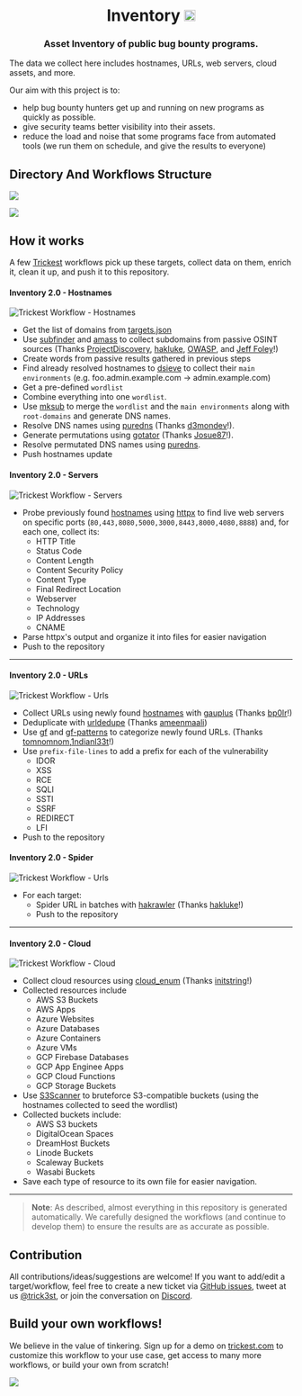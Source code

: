 <h1 align="center">Inventory <a href="https://twitter.com/intent/tweet?text=Inventory%20-%20Asset%20Inventory%20of%20public%20bug%20bounty%20programs.%20https://github.com/trickest/inventory%20by%20%40trick3st&hashtags=security,bugbounty,bugbountytips,assets,infosec,cybersecurity,recon,reconnaissance"><img src="https://img.shields.io/badge/Tweet--lightgrey?logo=twitter&style=social" alt="Tweet" height="20"/></a></h1>
<h3 align="center">Asset Inventory of public bug bounty programs.</h3>

The data we collect here includes hostnames, URLs, web servers, cloud assets, and more.

Our aim with this project is to:

- help bug bounty hunters get up and running on new programs as quickly as possible.
- give security teams better visibility into their assets.
- reduce the load and noise that some programs face from automated tools (we run them on schedule, and give the results to everyone)

## Directory And Workflows Structure

[<img src="screenshots/inventory-graph.png" />](https://trickest-access.paperform.co/)

[<img src="screenshots/banner.png" />](https://trickest-access.paperform.co/)

## How it works

A few [Trickest](https://trickest.com) workflows pick up these targets, collect data on them, enrich it, clean it up, and push it to this repository. 

#### Inventory 2.0 - Hostnames

![Trickest Workflow - Hostnames](screenshots/inventory-hostnames.png "Trickest Workflow - Inventory 2.0 - Hostnames")

  - Get the list of domains from [targets.json](https://raw.githubusercontent.com/trickest/inventory/main/targets.json)
  - Use [subfinder](https://github.com/projectdiscovery/subfinder) and [amass](https://github.com/OWASP/Amass) to collect subdomains from passive OSINT sources (Thanks [ProjectDiscovery](https://github.com/projectdiscovery), [hakluke](https://github.com/hakluke), [OWASP](https://github.com/OWASP), and [Jeff Foley](https://github.com/caffix)!)
  - Create words from passive results gathered in previous steps
  - Find already resolved hostnames to [dsieve](https://github.com/trickest/dsieve) to collect their `main environments` (e.g. foo.admin.example.com -> admin.example.com)
  - Get a pre-defined `wordlist`
  - Combine everything into one `wordlist`.
  - Use [mksub](https://github.com/trickest/mksub) to merge the `wordlist` and the `main environments` along with `root-domains` and generate DNS names.
  - Resolve DNS names using [puredns](https://github.com/d3mondev/puredns) (Thanks [d3mondev](https://github.com/d3mondev)!).
  - Generate permutations using [gotator](https://github.com/Josue87/gotator) (Thanks [Josue87](https://github.com/Josue87)!).
  - Resolve permutated DNS names using [puredns](https://github.com/d3mondev/puredns).
  - Push hostnames update

#### Inventory 2.0 - Servers

![Trickest Workflow - Servers](screenshots/inventory-servers.png "Trickest Workflow - Inventory 2.0 - Hostnames")

  - Probe previously found [hostnames](#Hostnames) using [httpx](https://github.com/projectdiscovery/httpx) to find live web servers on specific ports (`80,443,8080,5000,3000,8443,8000,4080,8888`) and, for each one, collect its:
      - HTTP Title
      - Status Code
      - Content Length
      - Content Security Policy
      - Content Type
      - Final Redirect Location
      - Webserver
      - Technology
      - IP Addresses
      - CNAME
  - Parse httpx's output and organize it into files for easier navigation
  - Push to the repository

---

#### Inventory 2.0 - URLs

![Trickest Workflow - Urls](screenshots/inventory-urls.png "Trickest Workflow - Inventory 2.0 - Hostnames")

  - Collect URLs using newly found [hostnames](#Hostnames) with [gauplus](https://github.com/bp0lr/gauplus) (Thanks [bp0lr](https://github.com/bp0lr)!)
  - Deduplicate with [urldedupe](https://github.com/ameenmaali/urldedupe) (Thanks [ameenmaali](https://github.com/ameenmaali))
  - Use [gf](https://github.com/tomnomnom/gf) and [gf-patterns](https://github.com/1ndianl33t/Gf-Patterns) to categorize newly found URLs. (Thanks [tomnomnom](https://github.com/tomnomnom),[1ndianl33t](https://github.com/1ndianl33t)!)
  - Use `prefix-file-lines` to add a prefix for each of the vulnerability
    - IDOR
    - XSS
    - RCE
    - SQLI
    - SSTI
    - SSRF
    - REDIRECT
    - LFI
  - Push to the repository

#### Inventory 2.0 - Spider

![Trickest Workflow - Urls](screenshots/inventory-spider.png "Trickest Workflow - Inventory 2.0 - Hostnames")

- For each target:
    - Spider URL in batches with [hakrawler](https://github.com/hakluke/hakrawler) (Thanks [hakluke](https://github.com/hakluke)!)
    - Push to the repository
---

#### Inventory 2.0 - Cloud


![Trickest Workflow - Cloud](screenshots/inventory-cloud.png "Trickest Workflow - Inventory 2.0 - Hostnames")

  - Collect cloud resources using [cloud_enum](https://github.com/initstring/cloud_enum) (Thanks [initstring](https://github.com/initstring/cloud_enum)!)
  - Collected resources include
      - AWS S3 Buckets 
      - AWS Apps
      - Azure Websites
      - Azure Databases
      - Azure Containers
      - Azure VMs
      - GCP Firebase Databases
      - GCP App Enginee Apps
      - GCP Cloud Functions
      - GCP Storage Buckets
  - Use [S3Scanner](https://github.com/sa7mon/S3Scanner) to bruteforce S3-compatible buckets (using the hostnames collected to seed the wordlist)
  - Collected buckets include:
      - AWS S3 buckets
      - DigitalOcean Spaces
      - DreamHost Buckets
      - Linode Buckets
      - Scaleway Buckets
      - Wasabi Buckets
  - Save each type of resource to its own file for easier navigation.

---

> **Note**: As described, almost everything in this repository is generated automatically. We carefully designed the workflows (and continue to develop them) to ensure the results are as accurate as possible.

## Contribution
All contributions/ideas/suggestions are welcome! If you want to add/edit a target/workflow, feel free to create a new ticket via [GitHub issues](https://github.com/trickest/inventory/issues), tweet at us [@trick3st](https://twitter.com/trick3st), or join the conversation on [Discord](https://discord.gg/7HZmFYTGcQ).

## Build your own workflows!
We believe in the value of tinkering. Sign up for a demo on [trickest.com](https://trickest.com) to customize this workflow to your use case, get access to many more workflows, or build your own from scratch!

[<img src="screenshots/banner.png" />](https://trickest-access.paperform.co/)
